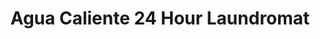 ---
title: "Agua Caliente 24 Hour Laundromat"
url: /phoenix/agua-caliente-24-hour-laundromat/
shop: laundry
---